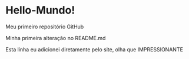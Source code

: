 # Hello-Mundo!
 Meu primeiro repositório GitHub 

 Minha primeira alteração no README.md

 Esta linha eu adicionei diretamente pelo site, olha que IMPRESSIONANTE 
